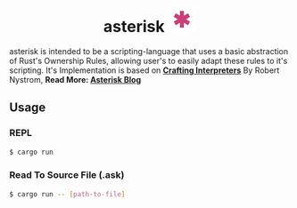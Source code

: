 # <div align="center"> asterisk <img src="./doc/asterisk.png" width=50 alt="astr-img"></img></div>
asterisk is intended to be a scripting-language that uses a basic abstraction of Rust's Ownership Rules, allowing user's to easily adapt these rules to it's scripting. 
It's Implementation is based on <strong><a href="https://craftinginterpreters.com/">Crafting Interpreters</a></strong> By Robert Nystrom,
<strong>Read More: <a href="https://hungry-air-4cc.notion.site/asterisk-9f7c790a9e914b6699bb9da3221f9d6d">Asterisk Blog</a></strong>

## Usage

### REPL

```bash
$ cargo run
```

### Read To Source File (.ask)

```bash
$ cargo run -- [path-to-file]
```
